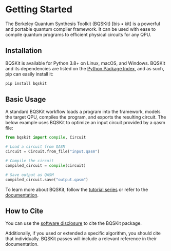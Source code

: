 # Getting Started

The Berkeley Quantum Synthesis Toolkit (BQSKit) \[bis • kit\] is a powerful
and portable quantum compiler framework. It can be used with ease to compile
quantum programs to efficient physical circuits for any QPU.

## Installation

BQSKit is available for Python 3.8+ on Linux, macOS, and Windows. BQSKit
and its dependencies are listed on the [Python Package Index](https://pypi.org),
and as such, pip can easily install it:

```sh
pip install bqskit
```

## Basic Usage

A standard BQSKit workflow loads a program into the framework, models the
target QPU, compiles the program, and exports the resulting circuit. The
below example uses BQSKit to optimize an input circuit provided by a qasm
file:

```python
from bqskit import compile, Circuit

# Load a circuit from QASM
circuit = Circuit.from_file("input.qasm")

# Compile the circuit
compiled_circuit = compile(circuit)

# Save output as QASM
compiled_circuit.save("output.qasm")
```

To learn more about BQSKit, follow the
[tutorial series](https://github.com/BQSKit/bqskit-tutorial/) or refer to
the [documentation](https://bqskit.readthedocs.io/en/latest/).

## How to Cite

You can use the [software disclosure](https://www.osti.gov/biblio/1785933)
to cite the BQSKit package.

Additionally, if you used or extended a specific algorithm, you should cite
that individually. BQSKit passes will include a relevant reference in
their documentation.
